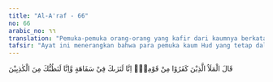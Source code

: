```yaml
---
title: "Al-A'raf - 66"
no: 66
arabic_no: ٦٦
translation: "Pemuka-pemuka orang-orang yang kafir dari kaumnya berkata, “Sesungguhnya kami memandang kamu benar-benar kurang waras dan kami kira kamu termasuk orang-orang yang berdusta.”"
tafsir: "Ayat ini menerangkan bahwa para pemuka kaum Hud yang tetap dalam kekufuran dan tetap menentang kerasulan Hud bukan saja menolak seruannya, malahan mereka menegaskan bahwa mereka berada dalam agama yang benar dan mereka memandang bahwa Nabi Hud itulah yang berada dalam kesesatan, disebabkan ia meninggalkan agama mereka dan menghina orang-orang yang terkemuka di kalangan kaumnya yang mereka anggap suci. Orang-orang yang dianggap suci itu setelah mati mereka keramatkan dalam bentuk patung guna mendapatkan syafaat dan berkahnya dari mereka. Nabi Hud menentang paham mereka. Karena itu mereka menuduh bahwa Nabi Hud adalah pendusta yang berada dalam kesesatan sebagaimana halnya rasul-rasul dahulu, juga didustakan oleh kaumnya, disebabkan mereka berlawanan paham dengan kaumnya."
---
```


قَالَ الْمَلَاُ الَّذِيْنَ كَفَرُوْا مِنْ قَوْمِهٖٓ اِنَّا لَنَرٰىكَ فِيْ سَفَاهَةٍ وَّاِنَّا لَنَظُنُّكَ مِنَ الْكٰذِبِيْنَ 
